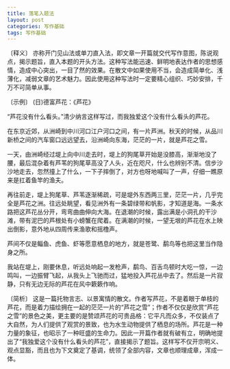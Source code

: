 ```yaml
---
title: 落笔入题法
layout: post
categories: 写作基础
tags: 写作基础
---
```


〔释义〕 亦称开门见山法或单刀直入法，即文章一开篇就交代写作意图，陈说观点，揭示题旨，直入本题的开头方法。这种写法能迅速、鲜明地表达作者的思想感情，造成中心突出，一目了然的效果。在散文中如果使用不当，会造成简单化、浅薄化，减弱文章的艺术魅力。因此使用这种写法时一定要精心组织、巧妙安排，千万不可简单从事。

〔示例〕 (日)德富芦花：《芦花》

“芦花没有什么看头。”清少纳言这样写过，而我独爱这个没有什么看头的芦花。

在东京近郊，从洲崎到中川河口江户河口之间，有一片芦洲。秋天的时候，从品川新桥之间的汽车窗口远远望去，沿洲崎向东海，茫茫的一片，就是芦花之雪。

一天，由洲崎经过堤上向中川走去时，堤上的狗尾草开始是没膝高，渐渐地没了腰，最后混杂着有芦苇的狗尾草高没了人头，近在咫尺，什么也辨别不清。信步沙沙地走去，忽然撞上了什么，一下子摔倒了，对方也呀地喊叫了一声，仔细一瞧原来是扛着鱼竿的渔夫。

再往前走，堤上狗尾草、芦苇逐渐稀疏，可是堤外东西两三里，茫茫一片，几乎完全是芦花之洲。往远处眺望，看见洲外有一条碧绿带和帆影，才知道是海。一条水路把这芦花丛分开，弯弯曲曲伸向大海。在退潮的时候，露出满是小洞孔的干沙滩，带有泥巴的芦根处有小螃蟹在爬着。在满潮的时候，一望无垠的芦花在水上映出倒影，意外地从四周传来渔歌和摇橹声。

芦间不仅是鲻鱼、虎鱼、虾等愿意栖息的地方，就是苍鹭、鹬鸟等也把这里当作隐身之所。

我站在堤上，刚要休息，听远处响起一发枪声，鹬鸟、百舌鸟顿时大吃一惊，一边鸣叫，一边振臂飞起，从我头上飞驰而过，猛地投入芦花丛中去了。然后是一片寂静，只有无边无际的芦花在风中簌簌作响。

〔简析〕 这是一篇托物言志、以景寓情的散文。作者写芦花，不是着眼于单枝的芦花，而是着力描绘拥在一起的茫茫一片的“芦花之雪”；作者不仅仅是欣赏“芦花之雪”的景色之美，更主要的是赞颂芦花的可贵品格：它平凡而众多，不仅装点了大自然，为人们提供了观赏的景致，也为水生动物提供了栖息的场所。芦花是一种力量的象征，也昭示了一种旺盛的生命力。因此一开篇作者就有破有立，明确地提出了“我独爱这个没有什么看头的芦花”，直接揭示了题旨。这样写不仅开宗明义、观点显豁，而且也为下文奠定了基调，统领了全部内容，文章也顺理成章，浑成一体。 